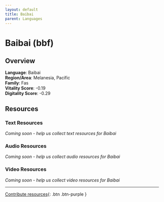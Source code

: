 ```yaml
---
layout: default
title: Baibai
parent: Languages
---
```


# Baibai (bbf)

## Overview

**Language**: Baibai  
**Region/Area**: Melanesia, Pacific  
**Family**: Fas  
**Vitality Score**: -0.19  
**Digitality Score**: -0.29  

## Resources

### Text Resources
*Coming soon - help us collect text resources for Baibai*

### Audio Resources
*Coming soon - help us collect audio resources for Baibai*

### Video Resources
*Coming soon - help us collect video resources for Baibai*

---

[Contribute resources](https://fairtrain.github.io/){: .btn .btn-purple }
